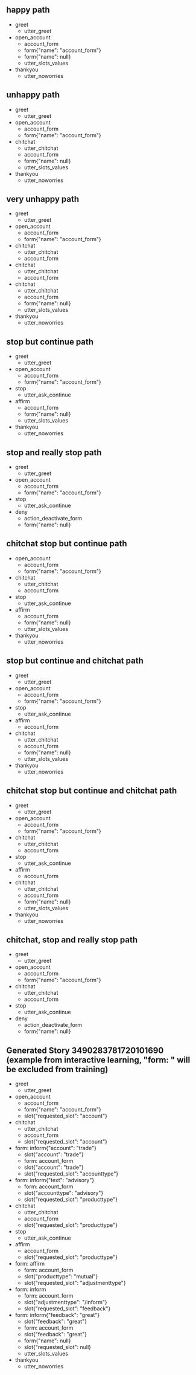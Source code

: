 ## happy path
* greet
    - utter_greet
* open_account
    - account_form
    - form{"name": "account_form"}
    - form{"name": null}
    - utter_slots_values
* thankyou
    - utter_noworries

## unhappy path
* greet
    - utter_greet
* open_account
    - account_form
    - form{"name": "account_form"}
* chitchat
    - utter_chitchat
    - account_form
    - form{"name": null}
    - utter_slots_values
* thankyou
    - utter_noworries

## very unhappy path
* greet
    - utter_greet
* open_account
    - account_form
    - form{"name": "account_form"}
* chitchat
    - utter_chitchat
    - account_form
* chitchat
    - utter_chitchat
    - account_form
* chitchat
    - utter_chitchat
    - account_form
    - form{"name": null}
    - utter_slots_values
* thankyou
    - utter_noworries

## stop but continue path
* greet
    - utter_greet
* open_account
    - account_form
    - form{"name": "account_form"}
* stop
    - utter_ask_continue
* affirm
    - account_form
    - form{"name": null}
    - utter_slots_values
* thankyou
    - utter_noworries

## stop and really stop path
* greet
    - utter_greet
* open_account
    - account_form
    - form{"name": "account_form"}
* stop
    - utter_ask_continue
* deny
    - action_deactivate_form
    - form{"name": null}

## chitchat stop but continue path
* open_account
    - account_form
    - form{"name": "account_form"}
* chitchat
    - utter_chitchat
    - account_form
* stop
    - utter_ask_continue
* affirm
    - account_form
    - form{"name": null}
    - utter_slots_values
* thankyou
    - utter_noworries

## stop but continue and chitchat path
* greet
    - utter_greet
* open_account
    - account_form
    - form{"name": "account_form"}
* stop
    - utter_ask_continue
* affirm
    - account_form
* chitchat
    - utter_chitchat
    - account_form
    - form{"name": null}
    - utter_slots_values
* thankyou
    - utter_noworries

## chitchat stop but continue and chitchat path
* greet
    - utter_greet
* open_account
    - account_form
    - form{"name": "account_form"}
* chitchat
    - utter_chitchat
    - account_form
* stop
    - utter_ask_continue
* affirm
    - account_form
* chitchat
    - utter_chitchat
    - account_form
    - form{"name": null}
    - utter_slots_values
* thankyou
    - utter_noworries

## chitchat, stop and really stop path
* greet
    - utter_greet
* open_account
    - account_form
    - form{"name": "account_form"}
* chitchat
    - utter_chitchat
    - account_form
* stop
    - utter_ask_continue
* deny
    - action_deactivate_form
    - form{"name": null}

## Generated Story 3490283781720101690 (example from interactive learning, "form: " will be excluded from training)
* greet
    - utter_greet
* open_account
    - account_form
    - form{"name": "account_form"}
    - slot{"requested_slot": "account"}
* chitchat
    - utter_chitchat  <!-- restaurant_form was predicted by FormPolicy and rejected, other policy predicted utter_chitchat -->
    - account_form
    - slot{"requested_slot": "account"}
* form: inform{"account": "trade"}
    - slot{"account": "trade"}
    - form: account_form
    - slot{"account": "trade"}
    - slot{"requested_slot": "accounttype"}
* form: inform{"text": "advisory"}
    - form: account_form
    - slot{"accounttype": "advisory"}
    - slot{"requested_slot": "producttype"}
* chitchat
    - utter_chitchat
    - account_form
    - slot{"requested_slot": "producttype"}
* stop
    - utter_ask_continue
* affirm
    - account_form  <!-- FormPolicy predicted FormValidation(False), other policy predicted restaurant_form -->
    - slot{"requested_slot": "producttype"}
* form: affirm
    - form: account_form
    - slot{"producttype": "mutual"}
    - slot{"requested_slot": "adjustmenttype"}
* form: inform
    - form: account_form
    - slot{"adjustmenttype": "/inform"}
    - slot{"requested_slot": "feedback"}
* form: inform{"feedback": "great"}
    - slot{"feedback": "great"}
    - form: account_form
    - slot{"feedback": "great"}
    - form{"name": null}
    - slot{"requested_slot": null}
    - utter_slots_values
* thankyou
    - utter_noworries
